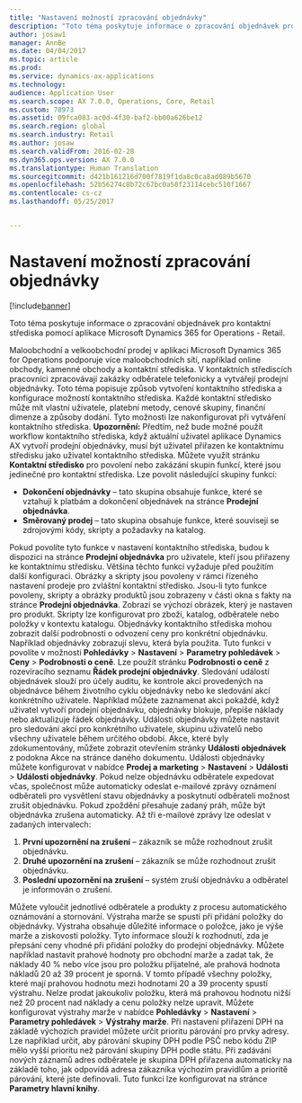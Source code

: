```yaml
---
title: "Nastavení možností zpracování objednávky"
description: "Toto téma poskytuje informace o zpracování objednávek pro kontaktní střediska pomocí aplikace Microsoft Dynamics 365 for Operations - Retail."
author: josaw1
manager: AnnBe
ms.date: 04/04/2017
ms.topic: article
ms.prod: 
ms.service: dynamics-ax-applications
ms.technology: 
audience: Application User
ms.search.scope: AX 7.0.0, Operations, Core, Retail
ms.custom: 78973
ms.assetid: 09fca083-ac0d-4f30-baf2-bb00a626be12
ms.search.region: global
ms.search.industry: Retail
ms.author: josaw
ms.search.validFrom: 2016-02-28
ms.dyn365.ops.version: AX 7.0.0
ms.translationtype: Human Translation
ms.sourcegitcommit: d421b161216d700f7819f1da8c0ca8ad089b5670
ms.openlocfilehash: 52b56274c8b72c67bc0a50f23114cebc510f1667
ms.contentlocale: cs-cz
ms.lasthandoff: 05/25/2017


---
```


# <a name="set-up-order-processing-options"></a>Nastavení možností zpracování objednávky

[!include[banner](includes/banner.md)]


Toto téma poskytuje informace o zpracování objednávek pro kontaktní střediska pomocí aplikace Microsoft Dynamics 365 for Operations - Retail. 

Maloobchodní a velkoobchodní prodej v aplikaci Microsoft Dynamics 365 for Operations podporuje více maloobchodních sítí, například online obchody, kamenné obchody a kontaktní střediska. V kontaktních střediscích pracovníci zpracovávají zakázky odběratele telefonicky a vytvářejí prodejní objednávky. Toto téma popisuje způsob vytvoření kontaktního střediska a konfigurace možností kontaktního střediska. Každé kontaktní středisko může mít vlastní uživatele, platební metody, cenové skupiny, finanční dimenze a způsoby dodání. Tyto možnosti lze nakonfigurovat při vytváření kontaktního střediska. **Upozornění:** Předtím, než bude možné použít workflow kontaktního střediska, když aktuální uživatel aplikace Dynamics AX vytvoří prodejní objednávky, musí být uživatel přiřazen ke kontaktnímu středisku jako uživatel kontaktního střediska. Můžete využít stránku **Kontaktní středisko** pro povolení nebo zakázání skupin funkcí, které jsou jedinečné pro kontaktní střediska. Lze povolit následující skupiny funkcí:

-   **Dokončení objednávky** – tato skupina obsahuje funkce, které se vztahují k platbám a dokončení objednávek na stránce **Prodejní objednávka**.
-   **Směrovaný prodej** – tato skupina obsahuje funkce, které souvisejí se zdrojovými kódy, skripty a požadavky na katalog.

Pokud povolíte tyto funkce v nastavení kontaktního střediska, budou k dispozici na stránce **Prodejní objednávka** pro uživatele, kteří jsou přiřazeny ke kontaktnímu středisku. Většina těchto funkcí vyžaduje před použitím další konfiguraci. Obrázky a skripty jsou povoleny v rámci řízeného nastavení prodeje pro zvláštní kontaktní středisko. Jsou-li tyto funkce povoleny, skripty a obrázky produktů jsou zobrazeny v části okna s fakty na stránce **Prodejní objednávka**. Zobrazí se výchozí obrázek, který je nastaven pro produkt. Skripty lze konfigurovat pro zboží, katalog, odběratele nebo položky v kontextu katalogu. Objednávky kontaktního střediska mohou zobrazit další podrobnosti o odvození ceny pro konkrétní objednávku. Například objednávky zobrazují slevu, která byla použita. Tuto funkci v povolíte v možnosti **Pohledávky** &gt; **Nastavení** &gt; **Parametry pohledávek** &gt; **Ceny** &gt; **Podrobnosti o ceně**. Lze použít stránku **Podrobnosti o ceně** z rozevíracího seznamu **Řádek prodejní objednávky**. Sledování událostí objednávek slouží pro účely auditu, ke kontrole akcí provedených na objednávce během životního cyklu objednávky nebo ke sledování akcí konkrétního uživatele. Například můžete zaznamenat akci pokaždé, když uživatel vytvoří prodejní objednávku, objednávky blokuje, přepíše náklady nebo aktualizuje řádek objednávky. Události objednávky můžete nastavit pro sledování akcí pro konkrétního uživatele, skupinu uživatelů nebo všechny uživatele během určitého období. Akce, které byly zdokumentovány, můžete zobrazit otevřením stránky **Události objednávek** z podokna Akce na stránce daného dokumentu. Události objednávky můžete konfigurovat v nabídce **Prodej a marketing** &gt; **Nastavení** &gt; **Události** &gt; **Události objednávky**. Pokud nelze objednávku odběratele expedovat včas, společnost může automaticky odeslat e-mailové zprávy oznámení odběrateli pro vysvětlení stavu objednávky a poskytnutí odběrateli možnost zrušit objednávku. Pokud zpoždění přesahuje zadaný práh, může být objednávka zrušena automaticky. Až tři e-mailové zprávy lze odeslat v zadaných intervalech:

1.  **První upozornění na zrušení** – zákazník se může rozhodnout zrušit objednávku.
2.  **Druhé upozornění na zrušení** – zákazník se může rozhodnout zrušit objednávku.
3.  **Poslední upozornění na zrušení** – systém zruší objednávku a odběratel je informován o zrušení.

Můžete vyloučit jednotlivé odběratele a produkty z procesu automatického oznámování a stornování. Výstraha marže se spustí při přidání položky do objednávky. Výstraha obsahuje důležité informace o položce, jako je výše marže a ziskovosti položky. Tyto informace slouží k rozhodnutí, zda je přepsání ceny vhodné při přidání položky do prodejní objednávky. Můžete například nastavit prahové hodnoty pro obchodní marže a zadat tak, že náklady 40 % nebo více jsou pro položku přijatelné, ale prahová hodnota nákladů 20 až 39 procent je sporná. V tomto případě všechny položky, které mají prahovou hodnotu mezi hodnotami 20 a 39 procenty spustí výstrahu. Nelze prodat jakoukoliv položku, která má prahovou hodnotu nižší než 20 procent nad náklady a cenu položky nelze upravit. Můžete konfigurovat výstrahy marže v nabídce **Pohledávky** &gt; **Nastavení** &gt; **Parametry pohledávek** &gt; **Výstrahy marže**. Při nastavení přiřazení DPH na základě výchozích pravidel můžete určit prioritu párování pro prvky adresy. Lze například určit, aby párování skupiny DPH podle PSČ nebo kódu ZIP mělo vyšší prioritu než párování skupiny DPH podle státu. Při zadávání nových záznamů adres odběratele je skupina DPH přiřazena automaticky na základě toho, jak odpovídá adresa zákazníka výchozím pravidlům a prioritě párování, které jste definovali. Tuto funkci lze konfigurovat na stránce **Parametry hlavní knihy**.




